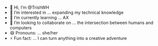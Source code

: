 - 👋 Hi, I’m @TrishWH
- 👀 I’m interested in ... expanding my technical knowledge
- 🌱 I’m currently learning ... AX
- 💞️ I’m looking to collaborate on ... the intersection between humans and computers
- 😄 Pronouns: ... she/her
- ⚡ Fun fact: ... I can turn anything into a creative adventure

<!---
TrishWH/TrishWH is a ✨ special ✨ repository because its `README.md` (this file) appears on your GitHub profile.
You can click the Preview link to take a look at your changes.
--->
